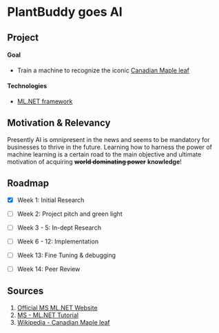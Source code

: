 # PlantBuddy goes AI


## Project
#### Goal 
- Train a machine to recognize the iconic [Canadian Maple leaf](https://en.m.wikipedia.org/wiki/File:Flag_of_Canada_%28leaf%29.svg)
#### Technologies 
- [ML.NET framework](https://dotnet.microsoft.com/en-us/apps/machinelearning-ai/ml-dotnet)


## Motivation & Relevancy
Presently AI is omnipresent in the news and seems to be mandatory for businesses to thrive in the future.
Learning how to harness the power of machine learning is a certain road to the main objective and ultimate motivation of acquiring ~~**world dominating power**~~ **knowledge**! 

## Roadmap
  - [X] Week 1: Initial Research
  - [ ] Week 2: Project pitch and green light
  - [ ] Week 3 - 5: In-dept Research
  - [ ] Week 6 - 12: Implementation
  - [ ] Week 13: Fine Tuning & debugging
  - [ ] Week 14: Peer Review


## Sources
1. [Official MS ML.NET Website](https://dotnet.microsoft.com/en-us/apps/machinelearning-ai/ml-dotnet)
2. [MS - ML.NET Tutorial](https://dotnet.microsoft.com/en-us/learn/ml-dotnet/get-started-tutorial/intro)
3. [Wikipedia - Canadian Maple leaf](https://en.m.wikipedia.org/wiki/File:Flag_of_Canada_%28leaf%29.svg)
